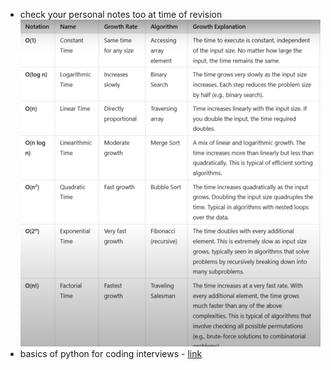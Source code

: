 - check your personal notes too at time of revision
  ![Time Complexities](Images/image.png)
- basics of python for coding interviews - [link](https://youtu.be/0K_eZGS5NsU?si=j_rK-kpFE0wYV6Rc)
